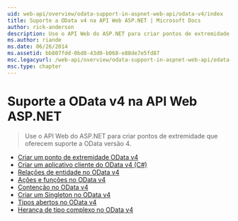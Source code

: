 ```yaml
---
uid: web-api/overview/odata-support-in-aspnet-web-api/odata-v4/index
title: Suporte a OData v4 na API Web ASP.NET | Microsoft Docs
author: rick-anderson
description: Use o API Web do ASP.NET para criar pontos de extremidade que oferecem suporte a OData versão 4.
ms.author: riande
ms.date: 06/26/2014
ms.assetid: bb807fdd-0bd8-43d0-b068-e88de7e5fd87
msc.legacyurl: /web-api/overview/odata-support-in-aspnet-web-api/odata-v4
msc.type: chapter
---
```

<a name="supporting-odata-v4-in-aspnet-web-api"></a>Suporte a OData v4 na API Web ASP.NET
====================
> Use o API Web do ASP.NET para criar pontos de extremidade que oferecem suporte a OData versão 4.


- [Criar um ponto de extremidade OData v4](create-an-odata-v4-endpoint.md)
- [Criar um aplicativo cliente do OData v4 (C#)](create-an-odata-v4-client-app.md)
- [Relações de entidade no OData v4](entity-relations-in-odata-v4.md)
- [Ações e funções no OData v4](odata-actions-and-functions.md)
- [Contenção no OData v4](odata-containment-in-web-api-22.md)
- [Criar um Singleton no OData v4](using-a-singleton-in-an-odata-endpoint-in-web-api-22.md)
- [Tipos abertos no OData v4](use-open-types-in-odata-v4.md)
- [Herança de tipo complexo no OData v4](complex-type-inheritance-in-odata-v4.md)
